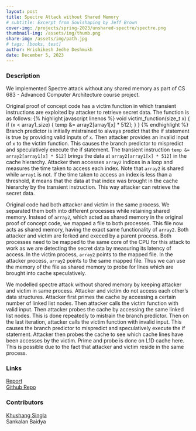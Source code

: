 ```yaml
---
layout: post
title: Spectre Attack without Shared Memory
# subtitle: Excerpt from Soulshaping by Jeff Brown
cover-img: /projects/spring-2023/unshared-spectre/spectre.png
thumbnail-img: /assets/img/thumb.png
share-img: /assets/img/path.jpg
# tags: [books, test]
author: Hrishikesh Jedhe Deshmukh
date: December 5, 2023
---
```


### Description
We implemented Spectre attack without any shared memory as part of CS 683 - Advanced Computer Architecture course project. 

Original proof of concept code has a victim function
in which transient instructions are exploited by attacker to
retrieve secret data. The function is as follows:
{% highlight javascript linenos %}
void victim_function(size_t x) {
    if (x < array1_size) {
        temp &= array2[array1[x] * 512];
    }
}
{% endhighlight %}
Branch predictor is initially mistrained to always predict
that the if statement is true by providing valid inputs
of `x`. Then attacker provides an invalid input of `x` to
the victim function. This causes the branch predictor to
mispredict and speculatively execute the if statement. The
transient instruction `temp &= array2[array1[x] *
512]` brings the data at `array2[array1[x] * 512]`
in the cache hierarchy. Attacker then accesses `array2`
indices in a loop and measures the time taken to access each
index. Note that `array2` is shared while `array1` is not.
If the time taken to access an index is less than a threshold,
it means that the data at that index was brought in the cache
hierarchy by the transient instruction. This way attacker can
retrieve the secret data.

Original code had both attacker and victim in the same
process. We separated them both into different processes
while retaining shared memory. Instead of `array2`, which
acted as shared memory in the original proof of concept
code, we mapped a file to both processes. This file now
acts as shared memory, having the exact same functionality
of `array2`.
Both attacker and victim are forked and execed by a
parent process. Both processes need to be mapped to the
same core of the CPU for this attack to work as we are
detecting the secret data by measuring its latency of access.
In the victim process, `array2` points to the mapped file.
In the attacker process, `array2` points to the same mapped
file. Thus we can use the memory of the file as shared
memory to probe for lines which are brought into cache
speculatively.

We modelled spectre attack without shared memory by
keeping attacker and victim in same process. Attacker and
victim do not access each other’s data structures. Attacker
first primes the cache by accessing a certain number of
linked list nodes. Then attacker calls the victim function with
valid input. Then attacker probes the cache by accessing the
same linked list nodes. This is done repeatedly to mistrain
the branch predictor. Then on the last iteration, attacker
calls the victim function with invalid input. This causes the
branch predictor to mispredict and speculatively execute the
if statement. Attacker then probes the cache to see which
cache lines have been accesses by the victim.
Prime and probe is done on L1D cache here. This is
possible due to the fact that attacker and victim reside in
the same process.

### Links
[Report](./report.pdf) <br/>
[Github Repo](https://github.com/khushangsingla/The-UNSHARED-Spectre)

### Contributors
[Khushang Singla](https://www.cse.iitb.ac.in/~khushangsingla/) <br/>
Sankalan Baidya